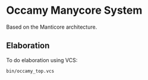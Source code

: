 # Occamy Manycore System

Based on the Manticore architecture.

## Elaboration

To do elaboration using VCS:

```
bin/occamy_top.vcs
```
